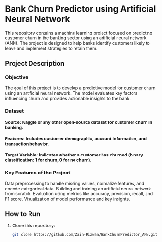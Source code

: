 # Bank Churn Predictor using Artificial Neural Network
This repository contains a machine learning project focused on predicting customer churn in the banking sector using an artificial neural network (ANN). The project is designed to help banks identify customers likely to leave and implement strategies to retain them.

## Project Description
### Objective
The goal of this project is to develop a predictive model for customer churn using an artificial neural network. The model evaluates key factors influencing churn and provides actionable insights to the bank.

### Dataset
#### Source: Kaggle or any other open-source dataset for customer churn in banking.
#### Features: Includes customer demographic, account information, and transaction behavior.
#### Target Variable: Indicates whether a customer has churned (binary classification: 1 for churn, 0 for no churn).
### Key Features of the Project
Data preprocessing to handle missing values, normalize features, and encode categorical data.
Building and training an artificial neural network from scratch.
Evaluation using metrics like accuracy, precision, recall, and F1 score.
Visualization of model performance and key insights.

## How to Run
1. Clone this repository:
   ```bash
   git clone https://github.com/Zain-Rizwan/BankChurnPredictor_ANN.git
